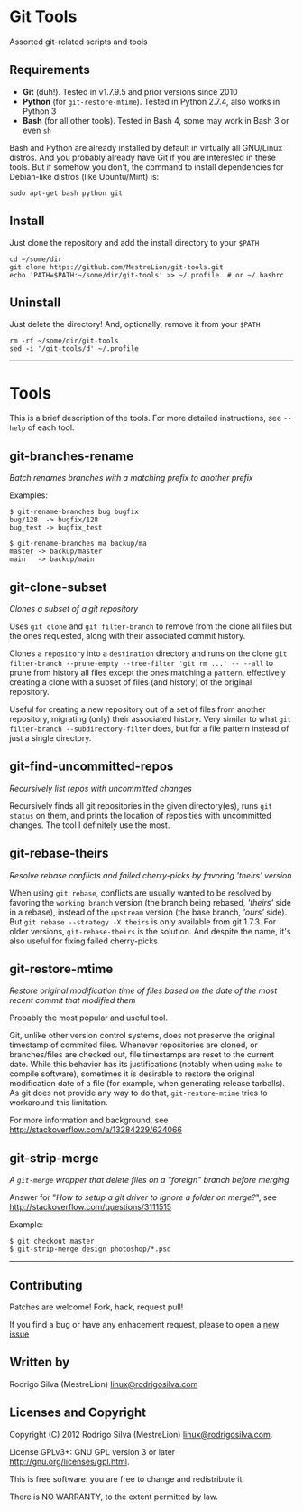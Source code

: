Git Tools
=========

Assorted git-related scripts and tools


Requirements
------------

- **Git** (duh!). Tested in v1.7.9.5 and prior versions since 2010
- **Python** (for `git-restore-mtime`). Tested in Python 2.7.4, also works in Python 3
- **Bash** (for all other tools). Tested in Bash 4, some may work in Bash 3 or even `sh`

Bash and Python are already installed by default in virtually all GNU/Linux distros. And you probably already have Git if you are interested in these tools. But if somehow you don't, the command to install dependencies for Debian-like distros (like Ubuntu/Mint) is:

`sudo apt-get bash python git`

Install
-------

Just clone the repository and add the install directory to your `$PATH`

	cd ~/some/dir
	git clone https://github.com/MestreLion/git-tools.git
	echo 'PATH=$PATH:~/some/dir/git-tools' >> ~/.profile  # or ~/.bashrc


Uninstall
---------

Just delete the directory! And, optionally, remove it from your `$PATH`

	rm -rf ~/some/dir/git-tools
	sed -i '/git-tools/d' ~/.profile

---

Tools
=====

This is a brief description of the tools. For more detailed instructions, see `--help` of each tool.

git-branches-rename
-------------------

*Batch renames branches with a matching prefix to another prefix*

Examples:

	$ git-rename-branches bug bugfix
	bug/128  -> bugfix/128
	bug_test -> bugfix_test

	$ git-rename-branches ma backup/ma
	master -> backup/master
	main   -> backup/main


git-clone-subset
----------------

*Clones a subset of a git repository*

Uses `git clone` and `git filter-branch` to remove from the clone all files but the ones requested, along with their associated commit history.

Clones a `repository` into a `destination` directory and runs on the clone `git filter-branch --prune-empty --tree-filter 'git rm ...' -- --all` to prune from history all files except the ones matching a `pattern`, effectively creating a clone with a subset of files (and history) of the original repository.

Useful for creating a new repository out of a set of files from another repository, migrating (only) their associated history. Very similar to what `git filter-branch --subdirectory-filter` does, but for a file pattern instead of just a single directory.


git-find-uncommitted-repos
--------------------------

*Recursively list repos with uncommitted changes*

Recursively finds all git repositories in the given directory(es), runs `git status` on them, and prints the location of reposities with uncommitted changes. The tool I definitely use the most.


git-rebase-theirs
-----------------

*Resolve rebase conflicts and failed cherry-picks by favoring 'theirs' version*

When using `git rebase`, conflicts are usually wanted to be resolved by favoring the `working branch` version (the branch being rebased, *'theirs'* side in a rebase), instead of the `upstream` version (the base branch, *'ours'* side). But `git rebase --strategy -X theirs` is only available from git 1.7.3. For older versions, `git-rebase-theirs` is the solution. And despite the name, it's also useful for fixing failed cherry-picks


git-restore-mtime
-----------------

*Restore original modification time of files based on the date of the most recent commit that modified them*

Probably the most popular and useful tool.

Git, unlike other version control systems, does not preserve the original timestamp of commited files. Whenever repositories are cloned, or branches/files are checked out, file timestamps are reset to the current date. While this behavior has its justifications (notably when using `make` to compile software), sometimes it is desirable to restore the original modification date of a file (for example, when generating release tarballs). As git does not provide any way to do that, `git-restore-mtime` tries to workaround this limitation.

For more information and background, see http://stackoverflow.com/a/13284229/624066


git-strip-merge
---------------

*A `git-merge` wrapper that delete files on a "foreign" branch before merging*

Answer for "*How to setup a git driver to ignore a folder on merge?*", see http://stackoverflow.com/questions/3111515

Example:

	$ git checkout master
	$ git-strip-merge design photoshop/*.psd

---

Contributing
------------

Patches are welcome! Fork, hack, request pull!

If you find a bug or have any enhacement request, please to open a [new issue](https://github.com/MestreLion/git-tools/issues/new)


Written by
----------

Rodrigo Silva (MestreLion) <linux@rodrigosilva.com>

Licenses and Copyright
----------------------

Copyright (C) 2012 Rodrigo Silva (MestreLion) <linux@rodrigosilva.com>.

License GPLv3+: GNU GPL version 3 or later <http://gnu.org/licenses/gpl.html>.

This is free software: you are free to change and redistribute it.

There is NO WARRANTY, to the extent permitted by law.
